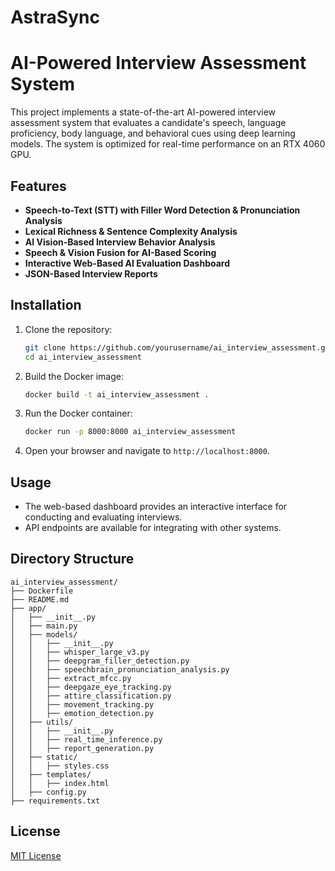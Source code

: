 # AstraSync
# AI-Powered Interview Assessment System

This project implements a state-of-the-art AI-powered interview assessment system that evaluates a candidate's speech, language proficiency, body language, and behavioral cues using deep learning models. The system is optimized for real-time performance on an RTX 4060 GPU.

## Features
- **Speech-to-Text (STT) with Filler Word Detection & Pronunciation Analysis**
- **Lexical Richness & Sentence Complexity Analysis**
- **AI Vision-Based Interview Behavior Analysis**
- **Speech & Vision Fusion for AI-Based Scoring**
- **Interactive Web-Based AI Evaluation Dashboard**
- **JSON-Based Interview Reports**

## Installation

1. Clone the repository:
    ```bash
    git clone https://github.com/yourusername/ai_interview_assessment.git
    cd ai_interview_assessment
    ```

2. Build the Docker image:
    ```bash
    docker build -t ai_interview_assessment .
    ```

3. Run the Docker container:
    ```bash
    docker run -p 8000:8000 ai_interview_assessment
    ```

4. Open your browser and navigate to `http://localhost:8000`.

## Usage
- The web-based dashboard provides an interactive interface for conducting and evaluating interviews.
- API endpoints are available for integrating with other systems.

## Directory Structure
```plaintext
ai_interview_assessment/
├── Dockerfile
├── README.md
├── app/
│   ├── __init__.py
│   ├── main.py
│   ├── models/
│   │   ├── __init__.py
│   │   ├── whisper_large_v3.py
│   │   ├── deepgram_filler_detection.py
│   │   ├── speechbrain_pronunciation_analysis.py
│   │   ├── extract_mfcc.py
│   │   ├── deepgaze_eye_tracking.py
│   │   ├── attire_classification.py
│   │   ├── movement_tracking.py
│   │   ├── emotion_detection.py
│   ├── utils/
│   │   ├── __init__.py
│   │   ├── real_time_inference.py
│   │   ├── report_generation.py
│   ├── static/
│   │   ├── styles.css
│   ├── templates/
│   │   ├── index.html
│   ├── config.py
├── requirements.txt
```

## License
[MIT License](LICENSE)
